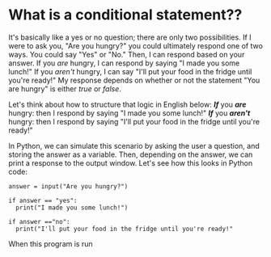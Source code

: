 # What is a conditional statement??
It's basically like a yes or no question; there are only two possibilities. If I were to ask you, "Are you hungry?" you could ultimately respond one of two ways. You could say "Yes" or "No." Then, I can respond based on your answer. If you _are_ hungry, I can respond by saying "I made you some lunch!" If you _aren't_ hungry, I can say "I'll put your food in the fridge until you're ready!" My response depends on whether or not the statement "You are hungry" is either _true_ or _false_.

Let's think about how to structure that logic in English below:
**_If_** you _**are**_ hungry:
        then I respond by saying "I made you some lunch!"
**_If_** you _**aren't**_ hungry:
        then I respond by saying "I'll put your food in the fridge until you're ready!"
        
In Python, we can simulate this scenario by asking the user a question, and storing the answer as a variable. Then, depending on the answer, we can print a response to the output window. Let's see how this looks in Python code:
```
answer = input("Are you hungry?")

if answer == "yes":
  print("I made you some lunch!")
  
if answer =="no":
  print("I'll put your food in the fridge until you're ready!"
  ```
When this program is run
